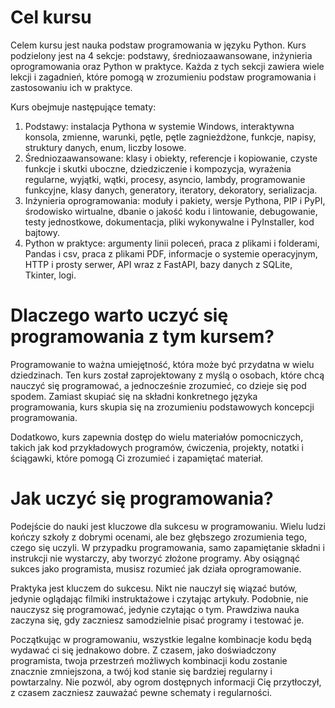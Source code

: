 # Cel kursu

Celem kursu jest nauka podstaw programowania w języku Python. Kurs podzielony jest na 4 sekcje: podstawy, średniozaawansowane, inżynieria oprogramowania oraz Python w praktyce. Każda z tych sekcji zawiera wiele lekcji i zagadnień, które pomogą w zrozumieniu podstaw programowania i zastosowaniu ich w praktyce.

Kurs obejmuje następujące tematy:

1. Podstawy: instalacja Pythona w systemie Windows, interaktywna konsola, zmienne, warunki, pętle, pętle zagnieżdżone, funkcje, napisy, struktury danych, enum, liczby losowe.
1. Średniozaawansowane: klasy i obiekty, referencje i kopiowanie, czyste funkcje i skutki uboczne, dziedziczenie i kompozycja, wyrażenia regularne, wyjątki, wątki, procesy, asyncio, lambdy, programowanie funkcyjne, klasy danych, generatory, iteratory, dekoratory, serializacja.
1. Inżynieria oprogramowania: moduły i pakiety, wersje Pythona, PIP i PyPI, środowisko wirtualne, dbanie o jakość kodu i lintowanie, debugowanie, testy jednostkowe, dokumentacja, pliki wykonywalne i PyInstaller, kod bajtowy.
1. Python w praktyce: argumenty linii poleceń, praca z plikami i folderami, Pandas i csv, praca z plikami PDF, informacje o systemie operacyjnym, HTTP i prosty serwer, API wraz z FastAPI, bazy danych z SQLite, Tkinter, logi.

# Dlaczego warto uczyć się programowania z tym kursem?

Programowanie to ważna umiejętność, która może być przydatna w wielu dziedzinach. Ten kurs został zaprojektowany z myślą o osobach, które chcą nauczyć się programować, a jednocześnie zrozumieć, co dzieje się pod spodem. Zamiast skupiać się na składni konkretnego języka programowania, kurs skupia się na zrozumieniu podstawowych koncepcji programowania.

Dodatkowo, kurs zapewnia dostęp do wielu materiałów pomocniczych, takich jak kod przykładowych programów, ćwiczenia, projekty, notatki i ściągawki, które pomogą Ci zrozumieć i zapamiętać materiał.

# Jak uczyć się programowania?

Podejście do nauki jest kluczowe dla sukcesu w programowaniu. Wielu ludzi kończy szkoły z dobrymi ocenami, ale bez głębszego zrozumienia tego, czego się uczyli. W przypadku programowania, samo zapamiętanie składni i instrukcji nie wystarczy, aby tworzyć złożone programy. Aby osiągnąć sukces jako programista, musisz rozumieć jak działa oprogramowanie.

Praktyka jest kluczem do sukcesu. Nikt nie nauczył się wiązać butów, jedynie oglądając filmiki instruktażowe i czytając artykuły. Podobnie, nie nauczysz się programować, jedynie czytając o tym. Prawdziwa nauka zaczyna się, gdy zaczniesz samodzielnie pisać programy i testować je.

Początkując w programowaniu, wszystkie legalne kombinacje kodu będą wydawać ci się jednakowo dobre. Z czasem, jako doświadczony programista, twoja przestrzeń możliwych kombinacji kodu zostanie znacznie zmniejszona, a twój kod stanie się bardziej regularny i powtarzalny. Nie pozwól, aby ogrom dostępnych informacji Cię przytłoczył, z czasem zaczniesz zauważać pewne schematy i regularności.
